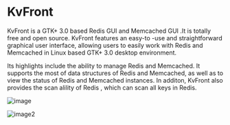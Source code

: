 KvFront
==============

KvFront is a GTK+ 3.0 based Redis GUI and Memcached GUI .It is totally free and open source. KvFront features an easy-to -use and straightforward graphical user interface, allowing users to easily work with Redis and Memcached in Linux based GTK+ 3.0 desktop environment.

Its highlights include the ability to manage Redis and Memcached. It supports the most of data structures of Redis and Memcached, as well as to view the status of Redis and Memcached instances. In additon, KvFront also provides the scan alility of Redis , which can scan all keys in Redis.


![image](https://a.fsdn.com/con/app/proj/memcachedfront/screenshots/d5121.png/max/max/1)

![image2](https://a.fsdn.com/con/app/proj/memcachedfront/screenshots/d5122.png/max/max/1)
